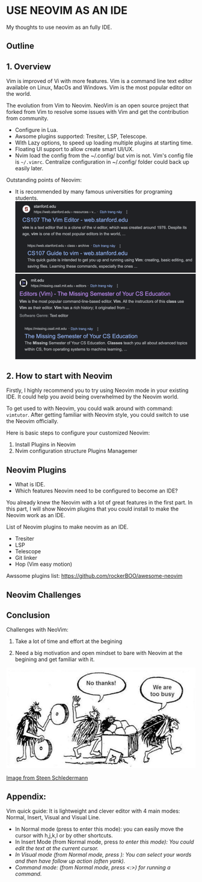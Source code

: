 # USE NEOVIM AS AN IDE
My thoughts to use neovim as an fully IDE.

## Outline

## 1. Overview
Vim is improved of Vi with more features. Vim is a command line text editor available on Linux, MacOs and Windows. Vim is the most popular editor on the world.

The evolution from Vim to Neovim.
NeoVim is an open source project that forked from Vim to resolve some issues with Vim and get the contribution from community.
- Configure in Lua.
- Awsome plugins supported: Tresiter, LSP, Telescope.
- With Lazy options, to speed up loading multiple plugins at starting time.
- Floating UI support to allow create smart UI/UX.
- Nvim load the config from the ~/.config/ but vim is not. Vim's config file is `~/.vimrc`. Centralize configuration in ~/.config/ folder could back up easily later.

Outstanding points of Neovim:
- It is recommended by many famous universities for programing students.
![CS107 from Standford](./assets/standford_cs107.png)
![MIT missing semester course](./assets/mit_missing_course.png)

## 2. How to start with Neovim
Firstly, I highly recommend you to try using Neovim mode in your existing IDE. It could help you avoid being overwhelmed by the Neovim world.

To get used to with Neovim, you could walk around with command: `vimtutor`. After getting familiar with Neovim style, you could switch to use the Neovim officially.

Here is basic steps to configure your customized Neovim:
1. Install Plugins in Neovim
2. Nvim configuration structure
Plugins Managemer


## Neovim Plugins
- What is IDE.
- Which features Neovim need to be configured to become an IDE?

You already knew the Neovim with a lot of great features in the first part.
In this part, I will show Neovim plugins that you could install to make the Neovim work as an IDE.

List of Neovim plugins to make neovim as an IDE.
- Tresiter
- LSP
- Telescope
- Git linker
- Hop (Vim easy motion)

Awssome plugins list:
https://github.com/rockerBOO/awesome-neovim

## Neovim Challenges

## Conclusion

Challenges with NeoVim:

1. Take a lot of time and effort at the begining


2. Need a big motivation and open mindset to bare with Neovim at the begining and get familiar with it.

![We are too busy](./assets/weel-too-busy.png)

[Image from Steen Schledermann](https://www.ssp.sh/blog/why-using-neovim-data-engineer-and-writer-2023/weel-too-busy.png)

## Appendix:
Vim quick guide:
It is lightweight and clever editor with 4 main modes: Normal, Insert, Visual and Visual Line.
- In Normal mode (press <Esc> to enter this mode): you can easily move the cursor with h,j,k,l or by other shortcuts.
- In Insert Mode (from Normal mode, press <i> to enter this mode): You could edit the text at the current cursor.
- In Visual mode (from Normal mode, press <v>): You can select your words and then have follow up action (often yank).
- Command mode: (from Normal mode, press <:>) for running a command.
